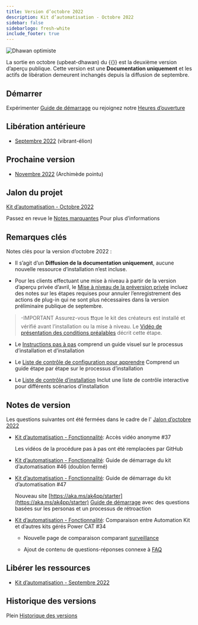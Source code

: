 ```yaml
---
title: Version d’octobre 2022
description: Kit d’automatisation - Octobre 2022
sidebar: false
sidebarlogo: fresh-white
include_footer: true
---
```

![Dhawan optimiste](/images/upbeat-dhawan.png)

La sortie en octobre (upbeat-dhawan) du {{<product-name>}} est la deuxième version d’aperçu publique. Cette version est une **Documentation uniquement** et les actifs de libération demeurent inchangés depuis la diffusion de septembre.

## Démarrer

Expérimenter [Guide de démarrage](/fr/get-started) ou rejoignez notre [Heures d’ouverture](/fr/office-hours)

## Libération antérieure

- [Septembre 2022](/fr/releases/september-2022) (vibrant-élion)

## Prochaine version

- [Novembre 2022](/fr/releases/november-2022) (Archimède pointu)

## Jalon du projet

[Kit d’automatisation - Octobre 2022](https://github.com/orgs/microsoft/projects/486/views/3)

Passez en revue le [Notes marquantes](/fr/releases/milestones) Pour plus d’informations

## Remarques clés

Notes clés pour la version d’octobre 2022 :

- Il s’agit d’un **Diffusion de la documentation uniquement**, aucune nouvelle ressource d’installation n’est incluse.

- Pour les clients effectuant une mise à niveau à partir de la version d’aperçu privée d’avril, le [Mise à niveau de la préversion privée](https://github.com/microsoft/powercat-automation-kit/blob/main/docs/private-preview-upgrade.md) incluez des notes sur les étapes requises pour annuler l’enregistrement des actions de plug-in qui ne sont plus nécessaires dans la version préliminaire publique de septembre.

> -IMPORTANT Assurez-vous ❗❗que le kit des créateurs est installé et vérifié avant l’installation ou la mise à niveau. Le [Vidéo de présentation des conditions préalables](https://github.com/microsoft/powercat-automation-kit/blob/main/docs/walkthrough.md) décrit cette étape.

- Le [Instructions pas à pas](https://github.com/microsoft/powercat-automation-kit/blob/main/docs/walkthrough.md) comprend un guide visuel sur le processus d’installation et d’installation

- Le [Liste de contrôle de configuration pour apprendre](https://learn.microsoft.com/power-automate/guidance/automation-kit/setup/setup-checklist) Comprend un guide étape par étape sur le processus d’installation

- Le [Liste de contrôle d’installation](/fr/get-started/install-checklist) Inclut une liste de contrôle interactive pour différents scénarios d’installation

## Notes de version

Les questions suivantes ont été fermées dans le cadre de l' [Jalon d’octobre 2022](https://github.com/orgs/microsoft/projects/486/views/3)

- [Kit d’automatisation - Fonctionnalité](https://github.com/microsoft/powercat-automation-kit/issues/37): Accès vidéo anonyme #37

  Les vidéos de la procédure pas à pas ont été remplacées par GitHub

- [Kit d’automatisation - Fonctionnalité](https://github.com/microsoft/powercat-automation-kit/issues/46): Guide de démarrage du kit d’automatisation #46 (doublon fermé)

- [Kit d’automatisation - Fonctionnalité](https://github.com/microsoft/powercat-automation-kit/issues/47): Guide de démarrage du kit d’automatisation #47

  Nouveau site [https://aka.ms/ak4pp/starter](https://aka.ms/ak4pp/starter)
  [Guide de démarrage](https://microsoft.github.io/powercat-automation-kit/get-started/) avec des questions basées sur les personas et un processus de rétroaction

- [Kit d’automatisation - Fonctionnalité](https://github.com/microsoft/powercat-automation-kit/issues/34): Comparaison entre Automation Kit et d’autres kits gérés Power CAT #34

  - Nouvelle page de comparaison comparant [surveillance](https://microsoft.github.io/powercat-automation-kit/monitoring-compare/)
  
  - Ajout de contenu de questions-réponses connexe à [FAQ](https://microsoft.github.io/powercat-automation-kit/frequently-asked-questions/)

## Libérer les ressources

- [Kit d’automatisation - Septembre 2022](https://github.com/microsoft/powercat-automation-kit/releases/tag/AutomationKit-September2022)

## Historique des versions

Plein [Historique des versions](/fr/releases)
